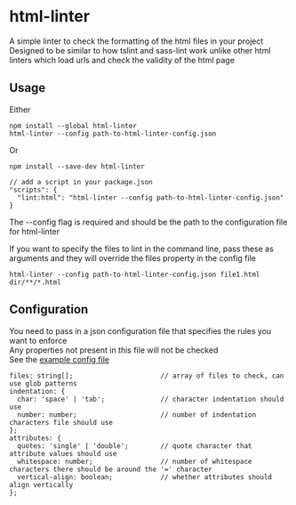 # html-linter
A simple linter to check the formatting of the html files in your project  
Designed to be similar to how tslint and sass-lint work unlike other html linters which load urls and check the validity of the html page

## Usage
Either
```
npm install --global html-linter
html-linter --config path-to-html-linter-config.json
```
Or
```
npm install --save-dev html-linter

// add a script in your package.json
"scripts": {
  "lint:html": "html-linter --config path-to-html-linter-config.json"
}
```
The --config flag is required and should be the path to the configuration file for html-linter

If you want to specify the files to lint in the command line, pass these as arguments and they will override the files property in the config file
```
html-linter --config path-to-html-linter-config.json file1.html dir/**/*.html
```


## Configuration
You need to pass in a json configuration file that specifies the rules you want to enforce  
Any properties not present in this file will not be checked  
See the [example config file](https://github.com/chinchiheather/html-linter/blob/master/html-linter.json)  

```
files: string[];                      // array of files to check, can use glob patterns
indentation: {
  char: 'space' | 'tab';              // character indentation should use
  number: number;                     // number of indentation characters file should use
};
attributes: {
  quotes: 'single' | 'double';        // quote character that attribute values should use
  whitespace: number;                 // number of whitespace characters there should be around the '=' character
  vertical-align: boolean;            // whether attributes should align vertically
};
```
